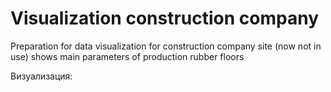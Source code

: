 # Visualization construction company

Preparation for data visualization for construction company site (now not in use) shows main parameters of production rubber floors

Визуализация: 
